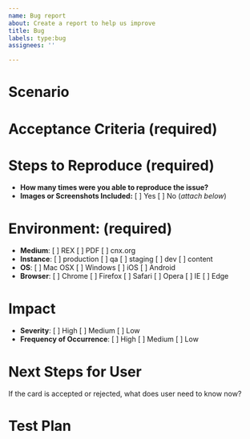 ```yaml
---
name: Bug report
about: Create a report to help us improve
title: Bug
labels: type:bug
assignees: ''

---
```


# Scenario


# Acceptance Criteria (required)


# Steps to Reproduce (required)
* **How many times were you able to reproduce the issue?**
* **Images or Screenshots Included:** [ ] Yes  [ ] No  (_attach below_)

# Environment: (required)
* **Medium**: [ ] REX [ ] PDF  [ ] cnx.org
* **Instance**: [ ] production  [ ] qa  [ ] staging  [ ] dev  [ ] content
* **OS**: [ ] Mac OSX  [ ] Windows  [ ] iOS  [ ] Android
* **Browser**: [ ] Chrome  [ ] Firefox  [ ] Safari  [ ] Opera  [ ] IE  [ ] Edge

# Impact
* **Severity**: [ ] High [ ] Medium  [ ] Low
* **Frequency of Occurrence**: [ ] High [ ] Medium  [ ] Low

# Next Steps for User
If the card is accepted or rejected, what does user need to know now?

# Test Plan
